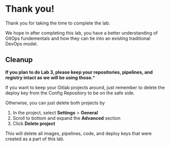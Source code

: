 # Thank you!

Thank you for taking the time to complete the lab.

We hope in after completing this lab, you have a better understanding of GitOps fundementals and how they can tie into an existing traditional DevOps model.


## Cleanup

**If you plan to do Lab 3, please keep your repositories, pipelines, and registry intact as we will be using those.***

If you want to keep your Gitlab projects around, just remember to delete the deploy key from the Config Repository to be on the safe side.

Otherwise, you can just delete both projects by
1. In the project, select **Settings** > **General**
1. Scroll to bottom and expand the **Advanced** section
1. Click **Delete project**

This will delete all images, pipelines, code, and deploy keys that were created as a part of this lab.
